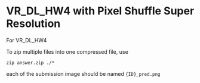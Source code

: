 # VR_DL_HW4 with Pixel Shuffle Super Resolution
For VR_DL_HW4

To zip multiple files into one compressed file, use 

`zip answer.zip ./*`

each of the submission image should be named `{ID}_pred.png`
